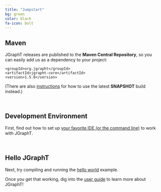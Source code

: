 ```yaml
---
title: "Jumpstart"
bg: green
color: black
fa-icon: bolt
---
```


## Maven

JGraphT releases are published to the **Maven Central Repository**, so you can
easily add us as a dependency to your project:

<pre><code>&lt;groupId&gt;org.jgrapht&lt;/groupId&gt;
&lt;artifactId&gt;jgrapht-core&lt;/artifactId&gt;
&lt;version&gt;1.5.0&lt;/version&gt;
</code></pre>

(There are also [instructions](https://github.com/jgrapht/jgrapht#using-via-maven) for how to use the latest **SNAPSHOT** build instead.)

<br>

## Development Environment

First, find out how to set up [your favorite IDE (or the command line)](https://github.com/jgrapht/jgrapht/wiki/Users:-How-to-use-JGraphT-as-a-dependency-in-your-projects) to work with JGraphT.

<br>

## Hello JGraphT

Next, try compiling and running the [hello world](guide/HelloJGraphT) example.

Once you get that working, dig into the [user guide](guide/UserOverview) to learn more about JGraphT!
